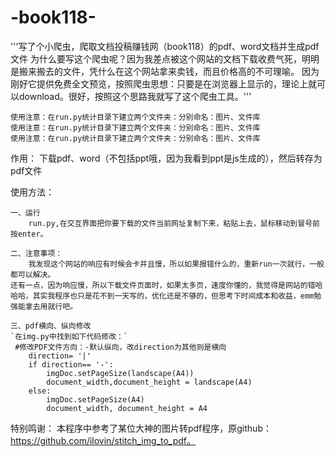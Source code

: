 # -book118-
'''写了个小爬虫，爬取文档投稿赚钱网（book118）的pdf、word文档并生成pdf文件
为什么要写这个爬虫呢？因为我差点被这个网站的文档下载收费气死，明明是搬来搬去的文件，凭什么在这个网站拿来卖钱，而且价格高的不可理喻。
因为刚好它提供免费全文预览，按照爬虫思想：只要是在浏览器上显示的，理论上就可以download。很好，按照这个思路我就写了这个爬虫工具。'''
	
	使用注意：在run.py统计目录下建立两个文件夹：分别命名：图片、文件库
	使用注意：在run.py统计目录下建立两个文件夹：分别命名：图片、文件库
	使用注意：在run.py统计目录下建立两个文件夹：分别命名：图片、文件库

作用：
	下载pdf、word（不包括ppt哦，因为我看到ppt是js生成的），然后转存为pdf文件
	
使用方法：

	一、运行
		run.py,在交互界面把你要下载的文件当前网址复制下来，粘贴上去，鼠标移动到冒号前按enter。
  
	二、注意事项：
    	我发现这个网站的响应有时候会卡并且慢，所以如果报错什么的，重新run一次就行，一般都可以解决。
	还有一点，因为响应慢，所以下载文件页面时，如果太多页，速度你懂的，我觉得是网站的错哈哈哈，其实我程序也只是花不到一天写的，优化还是不够的，但思考下时间成本和收益，emm勉强能拿去用就行吧。
  
	三、pdf横向、纵向修改
	`在img.py中找到如下代码修改：`
   	 #修改PDF文件方向：-默认纵向，改direction为其他则是横向
		direction= '|'
		if direction== '-':
		    imgDoc.setPageSize(landscape(A4))
		    document_width,document_height = landscape(A4)
		else:
		    imgDoc.setPageSize(A4)
		    document_width, document_height = A4
            
 特别鸣谢：
  本程序中参考了某位大神的图片转pdf程序，原github：https://github.com/ilovin/stitch_img_to_pdf。
